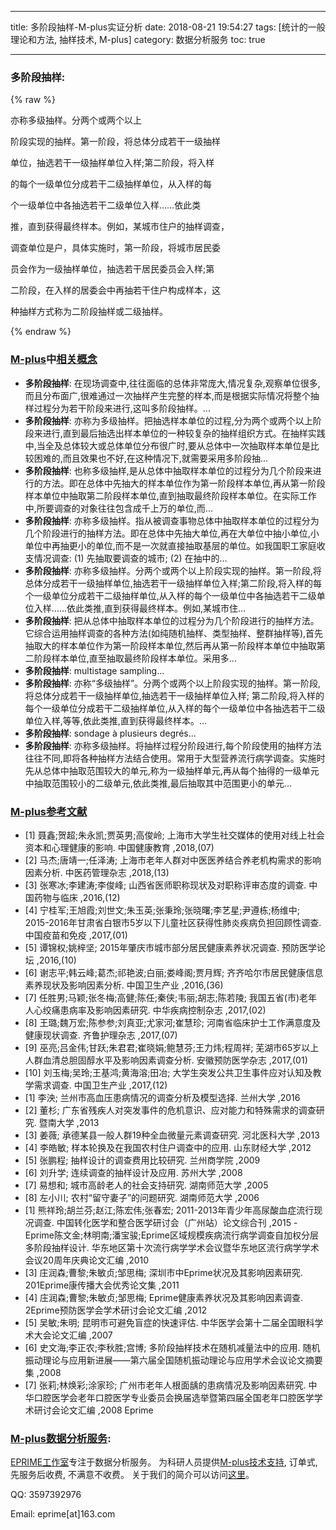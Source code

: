 
---
title: 多阶段抽样-M-plus实证分析
date: 2018-08-21 19:54:27
tags: [统计的一般理论和方法, 抽样技术, M-plus]
category: 数据分析服务
toc: true

---



<span></span>
<!-- more -->



### 多阶段抽样:

{% raw %}
<div class="p1">亦称多级抽样。分两个或两个以上

阶段实现的抽样。第一阶段，将总体分成若干一级抽样

单位，抽选若干一级抽样单位入样;第二阶段，将入样

的每个一级单位分成若干二级抽样单位，从入样的每

个一级单位中各抽选若干二级单位入样……依此类

推，直到获得最终样本。例如，某城市住户的抽样调查，

调查单位是户，具体实施时，第一阶段，将城市居民委

员会作为一级抽样单位，抽选若干居民委员会入样;第

二阶段，在入样的居委会中再抽若干住户构成样本，这

种抽样方式称为二阶段抽样或二级抽样。</div>
{% endraw %}



### [M-plus](/tags/M-plus/)中[相关概念](/categories/数据分析服务)

- **多阶段抽样**: 在现场调查中,往往面临的总体非常庞大,情况复杂,观察单位很多,而且分布面广,很难通过一次抽样产生完整的样本,而是根据实际情况将整个抽样过程分为若干阶段来进行,这叫多阶段抽样。...
- **多阶段抽样**: 亦称为多级抽样。把抽选样本单位的过程,分为两个或两个以上阶段来进行,直到最后抽选出样本单位的一种较复杂的抽样组织方式。在抽样实践中,当全及总体较大或总体单位分布很广时,要从总体中一次抽取样本单位是比较困难的,而且效果也不好,在这种情况下,就需要采用多阶段抽...
- **多阶段抽样**: 也称多级抽样,是从总体中抽取样本单位的过程分为几个阶段来进行的方法。即在总体中先抽大的样本单位作为第一阶段样本单位,再从第一阶段样本单位中抽取第二阶段样本单位,直到抽取最终阶段样本单位。在实际工作中,所要调查的对象往往包含成千上万的单位,而...
- **多阶段抽样**: 亦称多级抽样。指从被调查事物总体中抽取样本单位的过程分为几个阶段进行的抽样方法。即在总体中先抽大单位,再在大单位中抽小单位,小单位中再抽更小的单位,而不是一次就直接抽取基层的单位。如我国职工家庭收支情况调查: (1) 先抽取要调查的城市; (2) 在抽中的...
- **多阶段抽样**: 亦称多级抽样。分两个或两个以上阶段实现的抽样。第一阶段,将总体分成若干一级抽样单位,抽选若干一级抽样单位入样;第二阶段,将入样的每个一级单位分成若干二级抽样单位,从入样的每个一级单位中各抽选若干二级单位入样……依此类推,直到获得最终样本。例如,某城市住...
- **多阶段抽样**: 把从总体中抽取样本单位的过程分为几个阶段进行的抽样方法。它综合运用抽样调查的各种方法(如纯随机抽样、类型抽样、整群抽样等),首先抽取大的样本单位作为第一阶段样本单位,然后再从第一阶段样本单位中抽取第二阶段样本单位,直至抽取最终阶段样本单位。采用多...
- **多阶段抽样**: multistage sampling...
- **多阶段抽样**: 亦称“多级抽样”。分两个或两个以上阶段实现的抽样。第一阶段,将总体分成若干一级抽样单位,抽选若干一级抽样单位入样; 第二阶段,将入样的每个一级单位分成若干二级抽样单位,从入样的每个一级单位中各抽选若干二级单位入样,等等,依此类推,直到获得最终样本。...
- **多阶段抽样**: sondage à plusieurs degrés...
- **多阶段抽样**: 亦称多级抽样。将抽样过程分阶段进行,每个阶段使用的抽样方法往往不同,即将各种抽样方法结合使用。常用于大型营养流行病学调查。实施时先从总体中抽取范围较大的单元,称为一级抽样单元,再从每个抽得的一级单元中抽取范围较小的二级单元,依此类推,最后抽取其中范围更小的单元...


### [M-plus](/tags/M-plus/)[参考文献](/categories/数据分析服务/)

- [1]  聂鑫;贺超;朱永凯;贾英男;高俊岭; 上海市大学生社交媒体的使用对线上社会资本和心理健康的影响. 中国健康教育 ,2018,(07)
- [2]  马杰;唐靖一;任泽涛; 上海市老年人群对中医医养结合养老机构需求的影响因素分析. 中医药管理杂志 ,2018,(13)
- [3]  张寒冰;李建涛;李俊峰; 山西省医师职称现状及对职称评审态度的调查. 中国药物与临床 ,2016,(12)
- [4]  宁桂军;王旭霞;刘世文;朱玉英;张秉玲;张晓曙;李艺星;尹遵栋;杨维中; 2015-2016年甘肃省白银市5岁以下儿童社区获得性肺炎疾病负担回顾性调查. 中国疫苗和免疫 ,2017,(01)
- [5]  谭锦权;姚梓坚; 2015年肇庆市城市部分居民健康素养状况调查. 预防医学论坛 ,2016,(10)
- [6]  谢志平;韩云峰;葛杰;祁艳波;白丽;娄峰阁;贾月辉; 齐齐哈尔市居民健康信息素养现状及影响因素分析. 中国卫生产业 ,2016,(36)
- [7]  任胜男;马颖;张冬梅;高健;陈任;秦侠;韦丽;胡志;陈若陵; 我国五省(市)老年人心绞痛患病率及影响因素研究. 中华疾病控制杂志 ,2017,(02)
- [8]  王璐;魏万宏;陈参参;刘真亚;尤家河;崔慧珍; 河南省临床护士工作满意度及健康现状调查. 齐鲁护理杂志 ,2017,(07)
- [9]  巫亮;吕金伟;甘跃;朱君君;崔晓娟;鲍慧芬;王力炜;程周祥; 芜湖市65岁以上人群血清总胆固醇水平及影响因素调查分析. 安徽预防医学杂志 ,2017,(01)
- [10]  刘玉梅;吴玲;王基鸿;黄海溶;田冶; 大学生突发公共卫生事件应对认知及教学需求调查. 中国卫生产业 ,2017,(12)
- [1]  李泱; 兰州市高血压患病情况的调查分析及模型选择. 兰州大学 ,2016
- [2]  董杉; 广东省残疾人对突发事件的危机意识、应对能力和特殊需求的调查研究. 暨南大学 ,2013
- [3]  姜薇; 承德某县一般人群19种全血微量元素调查研究. 河北医科大学 ,2013
- [4]  李皓敏; 样本轮换及在我国农村住户调查中的应用. 山东财经大学 ,2012
- [5]  张鹏程; 抽样设计的调查费用比较研究. 兰州商学院 ,2009
- [6]  刘升学; 连续调查的抽样设计及应用. 苏州大学 ,2008
- [7]  易想和; 城市高龄老人的社会支持研究. 湖南师范大学 ,2005
- [8]  左小川; 农村“留守妻子”的问题研究. 湖南师范大学 ,2006
- [1]  熊祥玲;胡兰芬;赵江;陈宏伟;张春宏; 2011-2013年青少年高尿酸血症流行现况调查. 中国转化医学和整合医学研讨会（广州站）论文综合刊 ,2015
-Eprime陈文金;林明南;潘宝骏;Eprime区域规模疾病流行病学调查自加权分层多阶段抽样设计. 华东地区第十次流行病学学术会议暨华东地区流行病学学术会议20周年庆典论文汇编 ,2010
- [3]  庄润森;曹黎;朱敏贞;邹思梅; 深圳市中Eprime状况及其影响因素研究. 201Eprime康传播大会优秀论文集 ,2011
- [4]  庄润森;曹黎;朱敏贞;邹思梅; Eprime健康素养状况及其影响因素调查. 2Eprime预防医学会学术研讨会论文汇编 ,2012
- [5]  吴敏;朱明; 昆明市可避免盲症的快速评估. 中华医学会第十二届全国眼科学术大会论文汇编 ,2007
- [6]  史文海;李正农;李秋胜;宫博; 多阶段抽样技术在随机减量法中的应用. 随机振动理论与应用新进展——第六届全国随机振动理论与应用学术会议论文摘要集 ,2008
- [7]  张莉;林焕彩;涂家珍; 广州市老年人根面龋的患病情况及影响因素研究. 中华口腔医学会老年口腔医学专业委员会换届选举暨第四届全国老年口腔医学学术研讨会论文汇编 ,2008
Eprime

### [M-plus](/tags/M-plus/)[数据分析服务](/categories/数据分析服务/):
[EPRIME工作室](http://eprime.cn/)专注于数据分析服务。
为科研人员提供[M-plus技术支持](http://eprime.cn/2018/08/18/EPRIME工作室M-plus代做服务详情/), 订单式, 先服务后收费, 不满意不收费。
关于我们的简介可以访问[这里](http://eprime.cn/2018/08/17/关于EPRIME工作室/)。

QQ: 3597392976

Email: eprime[at]163.com


